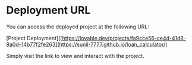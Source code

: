 # Deployment URL

You can access the deployed project at the following URL:

[Project Deployment]([https://lovable.dev/projects/fa9cce56-ce4d-41d8-9a0d-14b77f2fe263](https://sunil-7777.github.io/loan_calculator/)

Simply visit the link to view and interact with the project.
